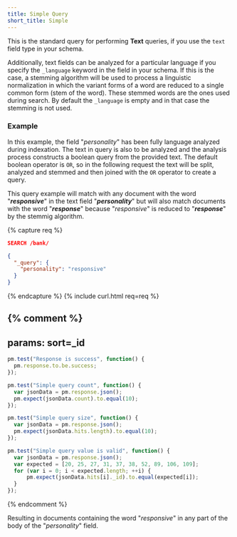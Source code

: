 ```yaml
---
title: Simple Query
short_title: Simple
---
```


This is the standard query for performing **Text** queries, if you use the
`text` field type in your schema.

Additionally, text fields can be analyzed for a particular language if you
specify the `_language` keyword in the field in your schema. If this is the
case, a stemming algorithm will be used to process a linguistic normalization
in which the variant forms of a word are reduced to a single common form
(stem of the word). These stemmed words are the ones used during search.
By default the `_language` is empty and in that case the stemming is not used.

### Example

In this example, the field "_personality_" has been fully language analyzed
during indexation. The text in query is also to be analyzed and the analysis
process constructs a boolean query from the provided text. The default boolean
operator is `OR`, so in the following request the text will be split, analyzed
and stemmed and then joined with the `OR` operator to create a query.

This query example will match with any document with the word "**_responsive_**"
in the text field "**_personality_**" but will also match documents with the
word "**_response_**" because "_responsive_" is reduced to "**_response_**" by
the stemmig algorithm.

{% capture req %}

```json
SEARCH /bank/

{
  "_query": {
    "personality": "responsive"
  }
}
```
{% endcapture %}
{% include curl.html req=req %}

{% comment %}
---
params: sort=_id
---

```js
pm.test("Response is success", function() {
  pm.response.to.be.success;
});
```

```js
pm.test("Simple query count", function() {
  var jsonData = pm.response.json();
  pm.expect(jsonData.count).to.equal(10);
});
```

```js
pm.test("Simple query size", function() {
  var jsonData = pm.response.json();
  pm.expect(jsonData.hits.length).to.equal(10);
});
```

```js
pm.test("Simple query value is valid", function() {
  var jsonData = pm.response.json();
  var expected = [20, 25, 27, 31, 37, 38, 52, 89, 106, 109];
  for (var i = 0; i < expected.length; ++i) {
      pm.expect(jsonData.hits[i]._id).to.equal(expected[i]);
  }
});
```
{% endcomment %}

Resulting in documents containing the word "_responsive_" in any part of the
body of the "_personality_" field.
